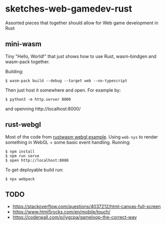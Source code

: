 # sketches-web-gamedev-rust
Assorted pieces that together should allow for Web game development in Rust


## mini-wasm

Tiny "Hello, World!" that just shows how to use Rust, wasm-bindgen and wasm-pack together.

Building:
```
$ wasm-pack build --debug --target web --no-typescript
```

Then just host it somewhere and open. For example by:
```
$ python3 -m http.server 8000
```
and openning http://localhost:8000/


## rust-webgl

Most of the code from [rustwasm webgl example](https://rustwasm.github.io/wasm-bindgen/examples/webgl.html). Using `web-sys` to render something in WebGL + some basic event handling. Running:

```
$ npm install
$ npm run serve
$ open http://localhost:8080
```

To get deployable build run:
```
$ npx webpack
```

## TODO

- https://stackoverflow.com/questions/4037212/html-canvas-full-screen
- https://www.html5rocks.com/en/mobile/touch/
- https://coderwall.com/p/iygcpa/gameloop-the-correct-way
